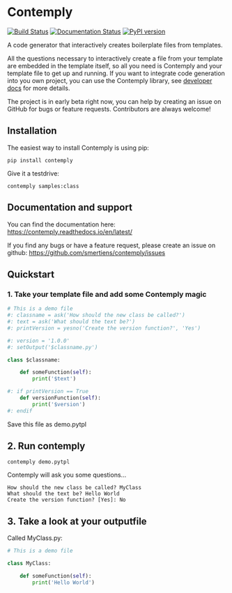 # Contemply

[![Build Status](https://travis-ci.org/smertiens/contemply.svg?branch=master)](https://travis-ci.org/smertiens/contemply)
[![Documentation Status](https://readthedocs.org/projects/contemply/badge/?version=latest)](https://contemply.readthedocs.io/en/latest/?badge=latest)
[![PyPI version](https://badge.fury.io/py/contemply.svg)](https://badge.fury.io/py/contemply)

A code generator that interactively creates boilerplate files from templates.

All the questions necessary to interactively create a file from your template are embedded in the template itself,
so all you need is Contemply and your template file to get up and running.
If you want to integrate code generation into you own project, you can use the Contemply library,
see [developer docs](https://contemply.readthedocs.io/en/develop/developer.html) for more details.

The project is in early beta right now, you can help by creating an issue on GitHub for bugs or feature requests. 
Contributors are always welcome! 

## Installation

The easiest way to install Contemply is using pip:

````
pip install contemply
````

Give it a testdrive:

````
contemply samples:class
````

## Documentation and support

You can find the documentation here: https://contemply.readthedocs.io/en/latest/

If you find any bugs or have a feature request, please create an issue on github: https://github.com/smertiens/contemply/issues

## Quickstart

### 1. Take your template file and add some Contemply magic

````python
# This is a demo file
#: classname = ask('How should the new class be called?')
#: text = ask('What should the text be?')
#: printVersion = yesno('Create the version function?', 'Yes')

#: version = '1.0.0'
#: setOutput('$classname.py')

class $classname:

    def someFunction(self):
        print('$text')

#: if printVersion == True
    def versionFunction(self):
        print('$version')
#: endif
````

Save this file as demo.pytpl

## 2. Run contemply

```
contemply demo.pytpl
```

Contemply will ask you some questions...


```
How should the new class be called? MyClass
What should the text be? Hello World
Create the version function? [Yes]: No
```

## 3. Take a look at your outputfile

Called MyClass.py:

````python
# This is a demo file

class MyClass:

    def someFunction(self):
        print('Hello World')
````

